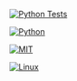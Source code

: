 [![Python Tests](https://github.com/vsd-fall2024se/hw1/actions/workflows/python-tests.yml/badge.svg)](https://github.com/johndoe/my-python-project/actions/workflows/python-tests.yml)

[![Python](https://img.shields.io/badge/Python-3776AB?style=for-the-badge&logo=python&logoColor=white)](https://www.python.org/)

[![MIT](https://img.shields.io/badge/license-MIT-blue)](https://github.com/Ileriayo/markdown-badges/blob/master/LICENSE)

[![Linux](https://img.shields.io/badge/Linux-FCC624?style=for-the-badge&logo=linux&logoColor=black)](https://www.linux.org/)